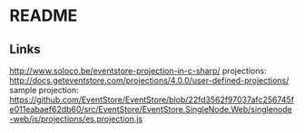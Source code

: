 # README

## Links

http://www.soloco.be/eventstore-projection-in-c-sharp/
projections: http://docs.geteventstore.com/projections/4.0.0/user-defined-projections/
sample projection: https://github.com/EventStore/EventStore/blob/22fd3562f97037afc256745fe011eabaef62db60/src/EventStore/EventStore.SingleNode.Web/singlenode-web/js/projections/es.projection.js

